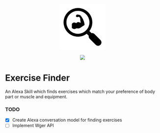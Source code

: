 <p align="center">
 <img src="/docs/Icon.png" width="150" height="150" >
</p> 

<p align="center">
 <a href="https://travis-ci.com/alexandrapurcarea/viva-voce" alt="Build Status">
     <img src="https://travis-ci.com/alexandrapurcarea/viva-voce.svg?token=6xymSqzTey1a1nyeaEG9&branch=master" /></a>

# Exercise Finder
An Alexa Skill which finds exercises which match your preference of body part or muscle and equipment.

### TODO
- [x] Create Alexa conversation model for finding exercises
- [ ] Implement Wger API
